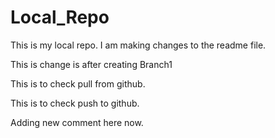 # Local_Repo


This is my local repo. I am making changes to the readme file.

This is change is after creating Branch1

This is to check pull from github.

This is to check push to github.

Adding new comment here now.
